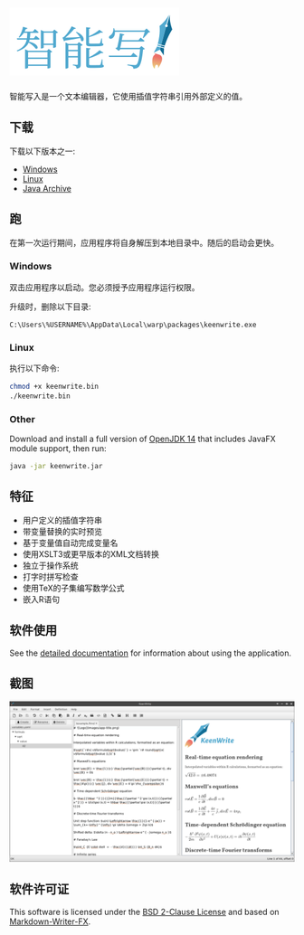 # ![Logo](docs/images/app-title.zh-CN.png)

智能写入是一个文本编辑器，它使用插值字符串引用外部定义的值。

## 下载

下载以下版本之一:

* [Windows](https://gitreleases.dev/gh/DaveJarvis/keenwrite/latest/keenwrite.exe)
* [Linux](https://gitreleases.dev/gh/DaveJarvis/keenwrite/latest/keenwrite.bin)
* [Java Archive](https://gitreleases.dev/gh/DaveJarvis/keenwrite/latest/keenwrite.jar)

## 跑

在第一次运行期间，应用程序将自身解压到本地目录中。随后的启动会更快。

### Windows

双击应用程序以启动。您必须授予应用程序运行权限。 

升级时，删除以下目录:

    C:\Users\%USERNAME%\AppData\Local\warp\packages\keenwrite.exe

### Linux

执行以下命令:

``` bash
chmod +x keenwrite.bin
./keenwrite.bin
```

### Other

Download and install a full version of [OpenJDK 14](https://bell-sw.com/pages/downloads/?version=java-14#mn) that includes JavaFX module support, then run:

``` bash
java -jar keenwrite.jar
```

## 特征

* 用户定义的插值字符串
* 带变量替换的实时预览
* 基于变量值自动完成变量名
* 使用XSLT3或更早版本的XML文档转换
* 独立于操作系统
* 打字时拼写检查
* 使用TeX的子集编写数学公式
* 嵌入R语句

## 软件使用

See the [detailed documentation](docs/README.md) for information about
using the application.

## 截图

![Screenshot with Formulas](docs/images/equations.png)

## 软件许可证

This software is licensed under the [BSD 2-Clause License](LICENSE.md) and
based on [Markdown-Writer-FX](licenses/MARKDOWN-WRITER-FX.md).

